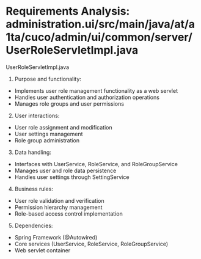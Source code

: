 # Requirements Analysis: administration.ui/src/main/java/at/a1ta/cuco/admin/ui/common/server/UserRoleServletImpl.java

UserRoleServletImpl.java
1. Purpose and functionality:
- Implements user role management functionality as a web servlet
- Handles user authentication and authorization operations
- Manages role groups and user permissions

2. User interactions:
- User role assignment and modification
- User settings management
- Role group administration

3. Data handling:
- Interfaces with UserService, RoleService, and RoleGroupService
- Manages user and role data persistence
- Handles user settings through SettingService

4. Business rules:
- User role validation and verification
- Permission hierarchy management
- Role-based access control implementation

5. Dependencies:
- Spring Framework (@Autowired)
- Core services (UserService, RoleService, RoleGroupService)
- Web servlet container